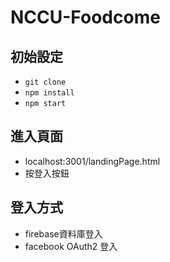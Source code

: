 # NCCU-Foodcome


## 初始設定
* `git clone`
* `npm install`
* `npm start`

## 進入頁面
* localhost:3001/landingPage.html
* 按登入按鈕


## 登入方式
* firebase資料庫登入  
* facebook OAuth2 登入


